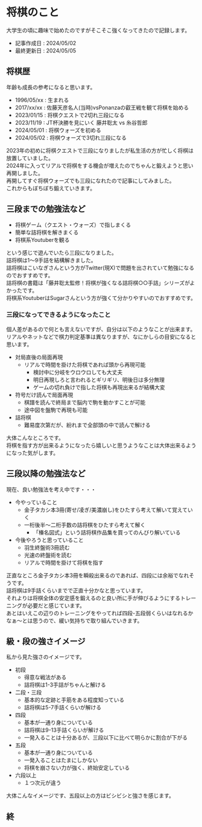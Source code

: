 # 将棋のこと

大学生の頃に趣味で始めたのですがそこそこ強くなってきたので記録します。  

- 記事作成日 : 2024/05/02
- 最終更新日 : 2024/05/05

## 将棋歴

年齢も成長の参考になると思います。  

- 1996/05/xx : 生まれる
- 2017/xx/xx : 佐藤天彦名人(当時)vsPonanzaの叡王戦を観て将棋を始める
- 2023/01/15 : 将棋クエストで2切れ三段になる
- 2023/11/19 : JT杯決勝を見にいく 藤井聡太 vs 糸谷哲郎
- 2024/05/01 : 将棋ウォーズを初める
- 2024/05/02 : 将棋ウォーズで3切れ三段になる

2023年の初めに将棋クエストで三段になりましたが私生活の方が忙しく将棋は放置していました。  
2024年に入ってリアルで将棋をする機会が増えたのでちゃんと鍛えようと思い再開しました。  
再開してすぐ将棋ウォーズでも三段になれたので記事にしてみました。  
これからもぼちぼち鍛えていきます。  

## 三段までの勉強法など

- 将棋ゲーム（クエスト・ウォーズ）で指しまくる
- 簡単な詰将棋を解きまくる
- 将棋系Youtuberを観る

という感じで遊んでいたら三段になりました。  
詰将棋は1〜9手詰を結構解きました。  
詰将棋はこいなぎさんという方がTwitter(現X)で問題を出されていて勉強になるのでおすすめです。  
詰将棋の書籍は「藤井聡太監修！将棋が強くなる詰将棋○○手詰」シリーズがよかったです。  
将棋系YoutuberはSugarさんという方が強くて分かりやすいのでおすすめです。  

### 三段になってできるようになったこと

個人差があるので何とも言えないですが、自分は以下のようなことが出来ます。  
リアルやネットなどで棋力判定基準は異なりますが、なにかしらの目安になると思います。  

- 対局直後の局面再現
  - リアルで時間を掛けた将棋であれば頭から再現可能
    - 検討中に分岐をウロウロしても大丈夫
    - 明日再現しろと言われるとギリギリ、明後日は多分無理
    - ゲームの切れ負けで指した将棋も再現出来るが結構大変
- 符号だけ読んで局面再現
  - 棋譜を読んで終局まで脳内で駒を動かすことが可能
  - 途中図を盤駒で再現も可能
- 詰将棋
  - 難易度次第だが、紛れまで全部頭の中で読んで解ける

大体こんなところです。  
将棋を指す方が出来るようになったら嬉しいと思うようなことは大体出来るようになった気がします。  

## 三段以降の勉強法など

現在、良い勉強法を考え中です・・・  

- 今やっていること
  - 金子タカシ本3冊(寄せ/凌ぎ/美濃崩し)をひたすら考えて解いて覚えていく
  - 一桁後半〜二桁手数の詰将棋をひたすら考えて解く
    - 「榛名図式」という詰将棋作品集を買ってのんびり解いている
- 今後やろうと思っていること
  - 羽生終盤術3冊読む
  - 光速の終盤術を読む
  - リアルで時間を掛けて将棋を指す

正直なところ金子タカシ本3冊を瞬殺出来るのであれば、四段には余裕でなれそうです。  
詰将棋は9手詰くらいまでで正直十分かなと思っています。  
それよりは将棋全体の安定感を鍛えるのと良い所に手が伸びるようにするトレーニングが必要だと感じています。  
あとはいえこの辺りのトレーニングをやってれば四段-五段弱くらいはなれるかなぁ〜とは思うので、緩い気持ちで取り組んでいきます。  

## 級・段の強さイメージ

私から見た強さのイメージです。  

- 初段
  - 得意な戦法がある
  - 詰将棋は1-3手詰がちゃんと解ける
- 二段・三段
  - 基本的な定跡と手筋をある程度知っている
  - 詰将棋は5-7手詰くらいが解ける
- 四段
  - 基本が一通り身についている
  - 詰将棋は9-13手詰くらいが解ける
  - 一発入ることは十分あるが、三段以下に比べて明らかに割合が下がる
- 五段
  - 基本が一通り身についている
  - 一発入ることはたまにしかない
  - 将棋を崩さない力が強く、終始安定している
- 六段以上
  - １つ次元が違う

大体こんなイメージです、五段以上の方はビシビシと強さを感じます。

終
---
